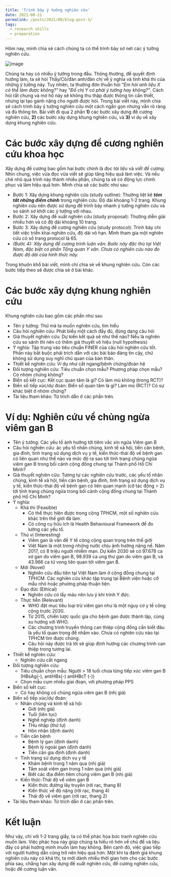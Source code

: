 ```yaml
---
title: 'Trình bày ý tưởng nghiên cứu'
date: 2021-08-21
permalink: /posts/2021/08/blog-post-3/
tags:
  - research skills
  - preparation
---
```


Hôm nay, mình chia sẻ cách chúng ta có thể trình bày sơ nét các ý tưởng nghiên cứu.

![image](https://user-images.githubusercontent.com/62500890/130355642-702b54b7-aeb1-4992-b23d-0cb3d10970f7.png)

Chúng ta hay có nhiều ý tưởng trong đầu. Thông thường, để quyết định hướng làm, ta sẽ hỏi Thầy/Cô/đàn anh/đàn chị về ý nghĩa và tính khả thi của những ý tưởng này. Tuy nhiên, ta thường đơn thuần hỏi _"Em hỏi anh liệu X có thể làm được không?"_ hay _"Đố chị Y có phải ý tưởng hay không?"_. Cách hỏi rất chung và mơ hồ này sẽ không thu thập được thông tin cần thiết, nhưng lại tạo gánh nặng cho người được hỏi. Trong bài viết này, mình chia sẻ cách trình bày ý tưởng nghiên cứu một cách ngắn gọn nhưng vẫn rõ ràng và đủ thông tin. Bài viết đi qua 2 phần **1)** các bước xây dựng đề cương nghiên cứu, **2)** các bước xây dựng khung nghiên cứu, và **3)** ví dụ về xây dựng khung nghiên cứu.

Các bước xây dựng đề cương nghiên cứu khoa học
=====
Xây dựng đề cương bao gồm hai bước chính là _đọc tài liệu_ và _viết đề cương_. Nhìn chung, việc vừa đọc vừa viết sẽ giúp tăng hiệu quả làm việc. Và nếu chẻ nhỏ quá trình này thành nhiều phần, chúng ta sẽ có động lực chinh phục và làm hiệu quả hơn. Mình chia sẻ các bước như sau:
* Bước 1: Xây dựng khung nghiên cứu (study outline): Thường liệt kê _**tóm tắt những điểm chính**_ trong nghiên cứu. Độ dài khoảng 1-2 trang. Khung nghiên cứu nên được sử dụng để trình bày nhanh ý tưởng nghiên cứu và so sánh sơ khởi các ý tưởng với nhau. 
* Bước 2: Xây dựng đề xuất nghiên cứu (study proposal): Thường diễn giải nhiều hơn và có độ dài khoảng 10 trang.
* Bước 3: Xây dựng đề cương nghiên cứu (study protocol): Trình bày chi tiết việc triển khai nghiên cứu, độ dài vô hạn. Mình tham gia một nghiên cứu có số trang protocol là 65.
* _(Bước 4): Xây dựng đề cương trình luận văn: Bước này đặc thù tại Việt Nam, đặc biệt có phần Tổng quan Y văn. Chưa có nghiên cứu nào đo được độ dài của hình thức này._

Trong khuôn khổ bài viết, mình chỉ chia sẻ về khung nghiên cứu. Còn các bước tiếp theo sẽ được chia sẻ ở bài khác.

Các bước xây dựng khung nghiên cứu
=====
Khung nghiên cứu bao gồm các phần như sau

* Tên ý tưởng: Thứ mà ta muốn nghiên cứu, tìm hiểu
* Câu hỏi nghiên cứu: Phát biểu một cách đầy đủ, đúng dạng câu hỏi
* Giả thuyết nghiên cứu: Dự kiến kết quả sẽ như thế nào? Nếu là nghiên cứu so sánh thì nên có thêm giả thuyết vô hiệu (null hypothesis)
* Ý nghĩa: Tập trung vào tiêu chuẩn FINER của câu hỏi nghiên cứu tốt. Phần này bắt buộc phải trích dẫn với các bài báo đáng tin cậy, chứ không sử dụng suy nghĩ chủ quan của bản thân.
* Thiết kế nghiên cứu: Ví dụ như cắt ngang/bệnh chứng/đoàn hệ
* Đối tượng nghiên cứu: Tiêu chuẩn chọn mẫu? Phương pháp chọn mẫu? Có nhóm chứng không?
* Biến số kết cục: Kết cục quan tâm là gì? Có làm mù không (trong RCT)?
* Biến số tiếp xúc/dự đoán: Biến số quan tâm là gì? Làm mù (RCT)? Có sự khác biệt ở nhóm chứng?
* Tài liệu tham khảo: Từ trích dẫn ở các phần trên.

Ví dụ: Nghiên cứu về chủng ngừa viêm gan B
=======
* Tên ý tưởng: Các yếu tố ảnh hưởng tới tiêm vắc xin ngừa Viêm gan B
* Câu hỏi nghiên cứu: ác yếu tố nhân chủng, kinh tế xã hội, tiền căn bệnh, gia đình, tình trạng sử dụng dịch vụ y tế, kiến thức-thái độ về bệnh gan có liên quan như thế nào và mức độ ra sao tới tình trạng chủng ngừa viêm gan B trong bối cảnh cộng đồng chung tại Thành phố Hồ Chí Minh?
* Giả thuyết nghiên cứu: Tương tự các nghiên cứu trước, các yếu tố nhân chủng, kinh tế xã hội, tiền căn bệnh, gia đình, tình trạng sử dụng dịch vụ y tế, kiến thức-thái độ về bệnh gan có liên quan mạnh (cỡ tác động > 2) tới tình trạng chủng ngừa trong bối cảnh cộng đồng chung tại Thành phố Hồ Chí Minh?
* Ý nghĩa:
  - Khả thi (Feasible)
    - Có thể thực hiện được trong cộng TPHCM, một số nghiên cứu khác trên thế giới đã làm.
    - Có công cụ hữu ích là Health Behavioural Framework để đo lường các yếu tố.
  - Thú vị (Interesting)
    - Viêm gan là vấn đề Y tế công cộng quan trọng trên thế giới
    - Việt Nam là một trong những nước chịu ảnh hưởng nặng nề. Năm 2017, có 8 triệu người nhiễm mạn. Dự kiến 2030 sẽ có 97.678 ca xơ gan do viêm gan B, 98.939 ca ung thư gan do viêm gan B, và 43.966 ca tử vong liên quan tới viêm gan B.
  - Mới (Novel)
    - Nghiên cứu đầu tiên tại Việt Nam làm ở cộng đồng chung tại TPHCM. Các nghiên cứu khác tập trung tại Bệnh viện hoặc cỡ mẫu nhỏ hoặc phương pháp thuận tiện. 
  - Đạo đức (Ethical)
    -  Nghiên cứu có lấy máu nên lưu ý khi trình Y đức.
  - Thực tiễn (Relevant)
    - WHO đặt mục tiêu loại trừ viêm gan như là một nguy cơ y tế công cộng trước 2030.
    - Từ 2015, chiến lược quốc gia cho bệnh gan được thành lập, cùng xu hướng với WHO.
    - Các chương trình truyền thông can thiệp cộng đồng cần biết đâu là yếu tố quan trọng để nhắm vào. Chưa có nghiên cứu nào tại TPHCM tìm được chúng.
    - Câu hỏi này được trả lời sẽ giúp định hướng các chương trình can thiệp trong tương lai.
* Thiết kế nghiên cứu: 
  - Nghiên cứu cắt ngang
* Đối tượng nghiên cứu: 
  + Tiêu chuẩn chọn mẫu: Người > 18 tuổi chưa từng tiếp xúc viêm gan B (HBsAg(-), antiHBs(-) antiHBcT (-))
  + Chọn mẫu cụm nhiều giai đoạn, với phương pháp PPS
* Biến số kết cục: 
  + Có hay không có chủng ngừa viêm gan B (nhị giá)
* Biến số tiếp xúc/dự đoán:
  - Nhân chủng và kinh tế xã hội
    + Giới (nhị giá)
    + Tuổi (liên tục)
    + Nghề nghiệp (định danh)
    + THu nhập (thứ tự)
    + Hôn nhân (định danh)
  - Tiền căn bệnh
    + Bệnh lý gan (định danh)
    + Bệnh lý ngoài gan (định danh)
    + Tiền căn gia định (định danh)
  - Tình trạng sử dụng dịch vụ y tế
    + Khám bệnh trong 1 năm qua (nhị giá)
    + Tầm soát viêm gan trong 1 năm qua (nhị giá)
    + Biết các địa điểm tiêm chủng viêm gan B (nhị giá)
  - Kiến thức-Thái độ về viêm gan B
    + Kiến thức đường lây truyền (rời rạc, thang 8)
    + Kiến thức về độ nặng (rời rạc, thang 4)
    + Thái độ về viêm gan (rời rạc, thang 2)
* Tài liệu tham khảo: Từ trích dẫn ở các phần trên.

Kết luận
=====
Như vậy, chỉ với 1-2 trang giấy, ta có thể phác họa bức tranh nghiên cứu muốn làm. Việc phác họa này giúp chúng ta hiểu rõ hơn về chủ để và liệu đây có phải hướng mình muốn làm hay không. Bên cạnh đó, việc giao tiếp với người hướng dẫn cũng trở nên hiệu quả hơn. Một khi ta đánh giá khung nghiên cứu này có khả thi, ta mới dành nhiều thời gian hơn cho các bước phía sau, chẳng hạn xây dựng đề xuất nghiên cứu, đề cương nghiên cứu, hoặc đề cương luận văn.
